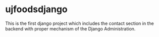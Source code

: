 # ujfoodsdjango
 This is the first django project which includes the contact section in the backend with proper mechanism of the Django Administration.
